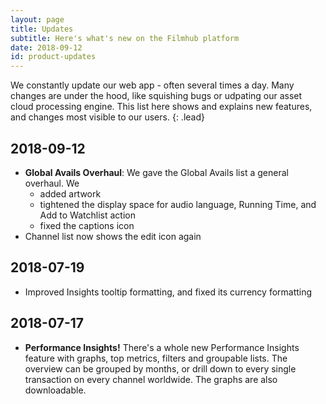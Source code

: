 ```yaml
---
layout: page
title: Updates
subtitle: Here's what's new on the Filmhub platform
date: 2018-09-12
id: product-updates
---
```

We constantly update our web app - often several times a day. Many changes are under the hood, like squishing bugs or udpating our asset cloud processing engine. This list here shows and explains new features, and changes most visible to our users.
{: .lead}

## 2018-09-12
- **Global Avails Overhaul**: We gave the Global Avails list a general overhaul. We
  - added artwork
  - tightened the display space for audio language, Running Time, and Add to Watchlist action
  - fixed the captions icon
- Channel list now shows the edit icon again

## 2018-07-19
* Improved Insights tooltip formatting, and fixed its currency formatting

## 2018-07-17

* **Performance Insights!** There's a whole new Performance Insights feature with graphs, top metrics, filters and groupable lists. The overview can be grouped by months, or drill down to every single transaction on every channel worldwide. The graphs are also downloadable.


